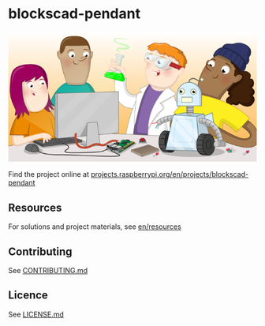 # blockscad-pendant

![blockscad-pendant](banner.png)

Find the project online at [projects.raspberrypi.org/en/projects/blockscad-pendant](https://projects.raspberrypi.org/en/projects/blockscad-pendant)

## Resources
For solutions and project materials, see [en/resources](https://github.com/raspberrypilearning/blockscad-pendant/tree/master/en/resources)

## Contributing
See [CONTRIBUTING.md](CONTRIBUTING.md)

## Licence
 See [LICENSE.md](LICENSE.md)